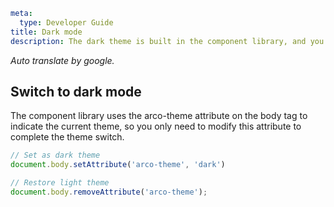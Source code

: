 ```yaml
meta:
  type: Developer Guide
title: Dark mode
description: The dark theme is built in the component library, and you can easily switch to dark.
```

*Auto translate by google.*

## Switch to dark mode

The component library uses the arco-theme attribute on the body tag to indicate the current theme, so you only need to modify this attribute to complete the theme switch.

```ts
// Set as dark theme
document.body.setAttribute('arco-theme', 'dark')

// Restore light theme
document.body.removeAttribute('arco-theme');
```
